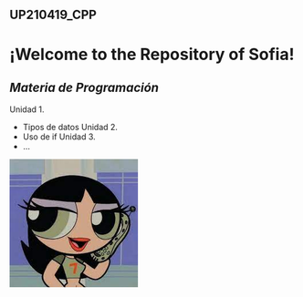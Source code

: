 
## UP210419_CPP
# ¡Welcome to the Repository of Sofia!
## ***Materia de Programación***

Unidad 1. 
  - Tipos de datos 
Unidad 2.
  - Uso de if 
Unidad 3.
  - ...

![Imagen](/imagenes/descarga.jpeg)
<br>

